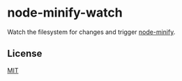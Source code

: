 # node-minify-watch

Watch the filesystem for changes and trigger [node-minify](https://github.com/srod/node-minify).

## License

[MIT](LICENSE)
